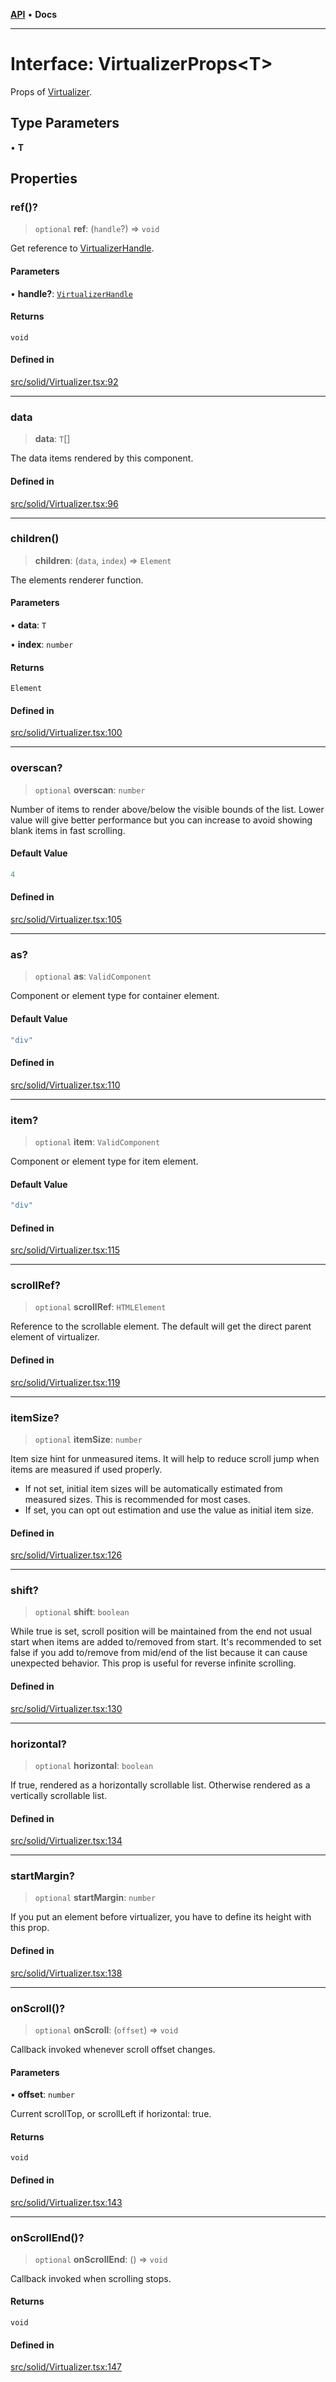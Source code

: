 [**API**](../../API.md) • **Docs**

***

# Interface: VirtualizerProps\<T\>

Props of [Virtualizer](../functions/Virtualizer.md).

## Type Parameters

• **T**

## Properties

### ref()?

> `optional` **ref**: (`handle`?) => `void`

Get reference to [VirtualizerHandle](VirtualizerHandle.md).

#### Parameters

• **handle?**: [`VirtualizerHandle`](VirtualizerHandle.md)

#### Returns

`void`

#### Defined in

[src/solid/Virtualizer.tsx:92](https://github.com/inokawa/virtua/blob/98aa56b9fcaf2174be1b18d019adf2076098e81d/src/solid/Virtualizer.tsx#L92)

***

### data

> **data**: `T`[]

The data items rendered by this component.

#### Defined in

[src/solid/Virtualizer.tsx:96](https://github.com/inokawa/virtua/blob/98aa56b9fcaf2174be1b18d019adf2076098e81d/src/solid/Virtualizer.tsx#L96)

***

### children()

> **children**: (`data`, `index`) => `Element`

The elements renderer function.

#### Parameters

• **data**: `T`

• **index**: `number`

#### Returns

`Element`

#### Defined in

[src/solid/Virtualizer.tsx:100](https://github.com/inokawa/virtua/blob/98aa56b9fcaf2174be1b18d019adf2076098e81d/src/solid/Virtualizer.tsx#L100)

***

### overscan?

> `optional` **overscan**: `number`

Number of items to render above/below the visible bounds of the list. Lower value will give better performance but you can increase to avoid showing blank items in fast scrolling.

#### Default Value

```ts
4
```

#### Defined in

[src/solid/Virtualizer.tsx:105](https://github.com/inokawa/virtua/blob/98aa56b9fcaf2174be1b18d019adf2076098e81d/src/solid/Virtualizer.tsx#L105)

***

### as?

> `optional` **as**: `ValidComponent`

Component or element type for container element.

#### Default Value

```ts
"div"
```

#### Defined in

[src/solid/Virtualizer.tsx:110](https://github.com/inokawa/virtua/blob/98aa56b9fcaf2174be1b18d019adf2076098e81d/src/solid/Virtualizer.tsx#L110)

***

### item?

> `optional` **item**: `ValidComponent`

Component or element type for item element.

#### Default Value

```ts
"div"
```

#### Defined in

[src/solid/Virtualizer.tsx:115](https://github.com/inokawa/virtua/blob/98aa56b9fcaf2174be1b18d019adf2076098e81d/src/solid/Virtualizer.tsx#L115)

***

### scrollRef?

> `optional` **scrollRef**: `HTMLElement`

Reference to the scrollable element. The default will get the direct parent element of virtualizer.

#### Defined in

[src/solid/Virtualizer.tsx:119](https://github.com/inokawa/virtua/blob/98aa56b9fcaf2174be1b18d019adf2076098e81d/src/solid/Virtualizer.tsx#L119)

***

### itemSize?

> `optional` **itemSize**: `number`

Item size hint for unmeasured items. It will help to reduce scroll jump when items are measured if used properly.

- If not set, initial item sizes will be automatically estimated from measured sizes. This is recommended for most cases.
- If set, you can opt out estimation and use the value as initial item size.

#### Defined in

[src/solid/Virtualizer.tsx:126](https://github.com/inokawa/virtua/blob/98aa56b9fcaf2174be1b18d019adf2076098e81d/src/solid/Virtualizer.tsx#L126)

***

### shift?

> `optional` **shift**: `boolean`

While true is set, scroll position will be maintained from the end not usual start when items are added to/removed from start. It's recommended to set false if you add to/remove from mid/end of the list because it can cause unexpected behavior. This prop is useful for reverse infinite scrolling.

#### Defined in

[src/solid/Virtualizer.tsx:130](https://github.com/inokawa/virtua/blob/98aa56b9fcaf2174be1b18d019adf2076098e81d/src/solid/Virtualizer.tsx#L130)

***

### horizontal?

> `optional` **horizontal**: `boolean`

If true, rendered as a horizontally scrollable list. Otherwise rendered as a vertically scrollable list.

#### Defined in

[src/solid/Virtualizer.tsx:134](https://github.com/inokawa/virtua/blob/98aa56b9fcaf2174be1b18d019adf2076098e81d/src/solid/Virtualizer.tsx#L134)

***

### startMargin?

> `optional` **startMargin**: `number`

If you put an element before virtualizer, you have to define its height with this prop.

#### Defined in

[src/solid/Virtualizer.tsx:138](https://github.com/inokawa/virtua/blob/98aa56b9fcaf2174be1b18d019adf2076098e81d/src/solid/Virtualizer.tsx#L138)

***

### onScroll()?

> `optional` **onScroll**: (`offset`) => `void`

Callback invoked whenever scroll offset changes.

#### Parameters

• **offset**: `number`

Current scrollTop, or scrollLeft if horizontal: true.

#### Returns

`void`

#### Defined in

[src/solid/Virtualizer.tsx:143](https://github.com/inokawa/virtua/blob/98aa56b9fcaf2174be1b18d019adf2076098e81d/src/solid/Virtualizer.tsx#L143)

***

### onScrollEnd()?

> `optional` **onScrollEnd**: () => `void`

Callback invoked when scrolling stops.

#### Returns

`void`

#### Defined in

[src/solid/Virtualizer.tsx:147](https://github.com/inokawa/virtua/blob/98aa56b9fcaf2174be1b18d019adf2076098e81d/src/solid/Virtualizer.tsx#L147)

